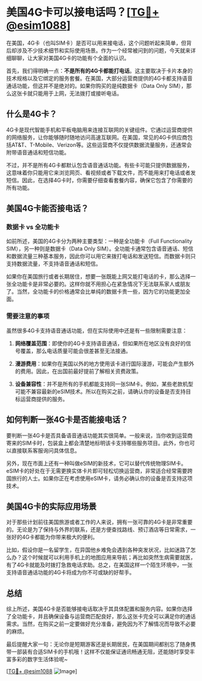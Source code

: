 # 美国4G卡可以接电话吗？[[TG💪+ @esim1088](https://t.me/s/esim1088)]

在美国，4G卡（也叫SIM卡）是否可以用来接电话，这个问题听起来简单，但背后却涉及不少技术细节和实际使用场景。作为一个经常被问到的问题，今天就来详细聊聊，让大家对美国4G卡的功能有个全面的认识。

首先，我们得明确一点：**不是所有的4G卡都能打电话**。这主要取决于卡片本身的技术规格以及它绑定的服务套餐。在美国，大部分运营商提供的4G卡都支持语音通话功能，但这并不是绝对的。如果你购买的是纯数据卡（Data Only SIM），那么这张卡就只能用于上网，无法拨打或接听电话。

## 什么是4G卡？

4G卡是现代智能手机和平板电脑用来连接互联网的关键组件。它通过运营商提供的网络服务，让你能够随时随地访问高速互联网。在美国，常见的4G卡供应商包括AT&T、T-Mobile、Verizon等。这些运营商不仅提供数据流量服务，还通常会附带语音通话和短信功能。

不过，并不是所有4G卡都默认包含语音通话功能。有些卡可能只提供数据服务，这意味着你只能用它来浏览网页、看视频或者下载文件，而不能用来打电话或者发短信。因此，在选择4G卡时，你需要仔细查看套餐内容，确保它包含了你需要的所有功能。

## 美国4G卡能否接电话？

### 数据卡 vs 全功能卡

如前所述，美国的4G卡分为两种主要类型：一种是全功能卡（Full Functionality SIM），另一种则是数据卡（Data Only SIM）。全功能卡通常包含语音通话、短信和数据流量三种基本服务，因此你可以用它来拨打电话和发送短信。而数据卡则只支持数据流量，不支持语音通话和短信。

如果你在美国旅行或者长期居住，想要一张既能上网又能打电话的卡，那么选择一张全功能卡是非常必要的。这样你就不用担心在紧急情况下无法联系家人或朋友了。当然，全功能卡的价格通常会比单纯的数据卡贵一些，因为它的功能更加全面。

### 需要注意的事项

虽然很多4G卡支持语音通话功能，但在实际使用中还是有一些限制需要注意：

1. **网络覆盖范围**：即使你的4G卡支持语音通话，但如果所在地区没有良好的信号覆盖，那么电话质量可能会很差甚至无法接通。
   
2. **漫游费用**：如果你在美国以外的地方使用该卡进行国际漫游，可能会产生额外的费用。因此，在出国前最好提前了解相关资费政策。

3. **设备兼容性**：并不是所有的手机都能支持同一张SIM卡。例如，某些老款机型可能不兼容最新的eSIM技术。所以在购买之前，请确认你的设备是否支持目标运营商提供的服务。

## 如何判断一张4G卡是否能接电话？

要判断一张4G卡是否具备语音通话功能其实很简单。一般来说，当你收到运营商寄来的SIM卡时，包装盒上都会清楚地标明该卡支持哪些服务项目。此外，你也可以直接联系客服询问具体信息。

另外，现在市面上还有一种叫做eSIM的新技术，它可以替代传统物理SIM卡。eSIM卡的好处在于无需更换实体卡片即可轻松切换运营商，非常适合经常需要跨国旅行的人士。如果你正在考虑使用eSIM卡，请务必确认你的设备是否支持这项技术。

## 美国4G卡的实际应用场景

对于那些计划前往美国旅游或者工作的人来说，拥有一张可靠的4G卡是非常重要的。无论是为了保持与外界的联系，还是方便查找路线、预订酒店等日常需求，一张好的4G卡都能为你带来极大的便利。

比如，假设你是一名留学生，在异国他乡难免会遇到各种突发状况，比如迷路了怎么办？这个时候就可以利用手机上的地图应用来导航；再比如突然生病需要就医，有了4G卡就能及时拨打急救电话求助。总之，在美国这样一个陌生环境中，一张支持语音通话功能的4G卡将成为你不可或缺的好帮手。

## 总结

综上所述，美国4G卡是否能够接电话取决于其具体配置和服务内容。如果你选择了全功能卡，并且确保设备与运营商匹配良好，那么这张卡完全可以满足你的通话需求。当然，在购买之前一定要做好充分准备，避免因为不了解情况而导致不必要的麻烦。

最后提醒大家一句：无论你是短期游客还是长期居民，在美国期间都别忘了随身携带一部装有合适SIM卡的手机哦！这样不仅能保证通讯畅通无阻，还能随时享受丰富多彩的数字生活体验呢~

[[TG💪+ @esim1088](https://t.me/s/esim1088) ![Image](https://i.postimg.cc/4NQfJmqS/Snipaste-2025-05-13-00-14-12.png)]